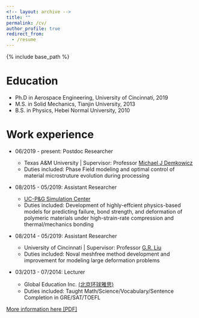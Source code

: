 ```yaml
---
<!-- layout: archive -->
title: ""
permalink: /cv/
author_profile: true
redirect_from:
  - /resume
---
```


{% include base_path %}

Education
======
* Ph.D in Aerospace Engineering, University of Cincinnati, 2019
* M.S. in Solid Mechanics, Tianjin University, 2013
* B.S. in Physics, Hebei Normal University, 2010

Work experience
======
* 06/2019 - present: Postdoc Researcher
  * Texas A&M University \| Supervisor: Professor [Michael J Demkowicz](https://demkowicz.tamu.edu/people/michael-j-demkowicz/)
  * Duties included: Phase Field modeling and optimal control of material microstruture evolution during processing

* 08/2015 - 05/2019: Assistant Researcher
  * [UC-P&G Simulation Center](https://ceas.uc.edu/research/centers-labs/uc-simulation-center/mission.html)
  * Duties included: Development of highly-effcient physics-based models for predicting failure, bond strength, and deformation of polymeric materials under high-strain-rate compression and thermal/mechanics bonding
  
* 08/2014 - 05/2019: Assistant Researcher
  * University of Cincinnati \| Supervisor: Professor [G.R. Liu](http://www.ase.uc.edu/~liugr/people.html)
  * Duties included: Noval meshfree method development and improvement for modeling large deformation problems
  
* 03/2013 - 07/2014: Lecturer
  * Global Education Inc.  [(北京环球雅思)](http://www.gedu.org/)
  * Duties included: Taught Math/Science/Vocabulary/Sentence Completion in GRE/SAT/TOEFL

[More information here [PDF]](http://maozirui.github.io/files/ziruimao_cv.pdf)

<!-- <embed src="http://lantaoyu.com/files/lantaoyu_cv.pdf" width="650" height="1800" type='application/pdf'> -->
